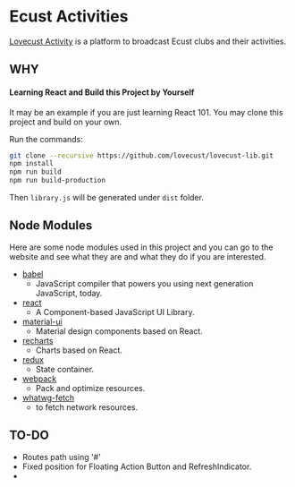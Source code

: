 # Ecust Activities

<!-- > Created by Fisher at 22:38 on 2017-01-17. -->

[Lovecust Activity][website-activities-lovecust-com] is a platform to broadcast Ecust clubs and their activities.

<!-- <iframe width='100%' src="http://activities.lovecust.com/"></iframe> -->

## WHY

[//]: # (#### More than Current Status)

[//]: # (You can analyze the data of Ecust Library.)

[//]: # (#### Analyzing Library Status Statistics)

#### Learning React and Build this Project by Yourself

It may be an example if you are just learning React 101. You may clone this project and build on your own.

Run the commands:

```bash
git clone --recursive https://github.com/lovecust/lovecust-lib.git
npm install
npm run build
npm run build-production
```

Then `library.js` will be generated under `dist` folder.

## Node Modules

Here are some node modules used in this project and you can go to the website and see what they are and what they do if you are interested.

- [babel][Website-babeljs-io]
	- JavaScript compiler that powers you using next generation JavaScript, today.
- [react][website-facebook-github-io-react]
	- A Component-based JavaScript UI Library.
- [material-ui][website-material-ui-com]
	- Material design components based on React.
- [recharts][website-recharts-org]
	- Charts based on React.
- [redux][website-redux-js-org]
	- State container.
- [webpack][website-webpack-js-org]
	- Pack and optimize resources.
- [whatwg-fetch][github-fetch]
	- to fetch network resources.
	
## TO-DO

- Routes path using '#'
- Fixed position for Floating Action Button and RefreshIndicator.
- 


[github-fetch]: https://github.com/github/fetch "github: fetch"
[github-preact]: https://github.com/developit/preact/ "github: preact"
[website-activities-lovecust-com]: http://activities.lovecust.com/ "Ecust Activities"
[website-material-ui-com]: http://material-ui.com/ "Website: Material UI"
[website-recharts-org]: http://recharts.org/ "Website: Recharts"
[website-redux-js-org]: http://redux.js.org/ "Website: Redux"
[website-webpack-js-org]: https://webpack.js.org/
[website-facebook-github-io-react]: https://facebook.github.io/react/ "Website: React"
[Website-babeljs-io]: http://babeljs.io/ "Website: Babel.js"

